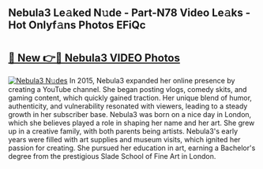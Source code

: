 ## Nebula3 Le𝚊ked N𝚞de - Part-N78 Video Le𝚊ks - Hot Onlyf𝚊ns Photos EFiQc

# <h2><a href="http://ab8220.deff.icu/?id=Nebula3">🔗 New 👉🔴 Nebula3 VIDEO Photos</a></h2>

[![Nebula3 N𝚞des](https://i.imgur.com/rIISA9y.gif)](http://ab8220.deff.icu/?id=Nebula3)
In 2015, Nebula3 expanded her online presence by creating a YouTube channel. She began posting vlogs, comedy skits, and gaming content, which quickly gained traction. Her unique blend of humor, authenticity, and vulnerability resonated with viewers, leading to a steady growth in her subscriber base. Nebula3 was born on a nice day in London, which she believes played a role in shaping her name and her art. She grew up in a creative family, with both parents being artists. Nebula3's early years were filled with art supplies and museum visits, which ignited her passion for creating. She pursued her education in art, earning a Bachelor's degree from the prestigious Slade School of Fine Art in London.
